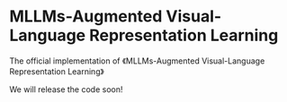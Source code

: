 # MLLMs-Augmented Visual-Language Representation Learning
The official implementation of 《MLLMs-Augmented Visual-Language Representation Learning》

We will release the code soon!
